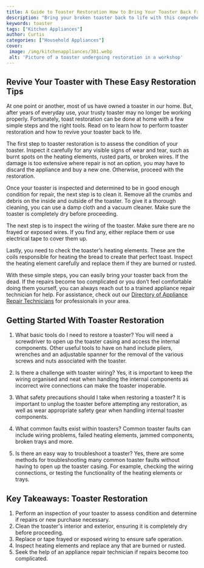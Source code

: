 ```yaml
---
title: A Guide to Toaster Restoration How to Bring Your Toaster Back From the Dead
description: "Bring your broken toaster back to life with this comprehensive guide to toaster restoration Follow the steps to repair and restore your cherished appliance and get back to good toast right away"
keywords: toaster
tags: ["Kitchen Appliances"]
author: Curtis
categories: ["Household Appliances"]
cover: 
 image: /img/kitchenappliances/381.webp
 alt: 'Picture of a toaster undergoing restoration in a workshop'
---
```

## Revive Your Toaster with These Easy Restoration Tips
At one point or another, most of us have owned a toaster in our home. But, after years of everyday use, your trusty toaster may no longer be working properly. Fortunately, toast restoration can be done at home with a few simple steps and the right tools. Read on to learn how to perform toaster restoration and how to revive your toaster back to life.

The first step to toaster restoration is to assess the condition of your toaster. Inspect it carefully for any visible signs of wear and tear, such as burnt spots on the heating elements, rusted parts, or broken wires. If the damage is too extensive where repair is not an option, you may have to discard the appliance and buy a new one. Otherwise, proceed with the restoration.

Once your toaster is inspected and determined to be in good enough condition for repair, the next step is to clean it. Remove all the crumbs and debris on the inside and outside of the toaster. To give it a thorough cleaning, you can use a damp cloth and a vacuum cleaner. Make sure the toaster is completely dry before proceeding.

The next step is to inspect the wiring of the toaster. Make sure there are no frayed or exposed wires. If you find any, either replace them or use electrical tape to cover them up.

Lastly, you need to check the toaster’s heating elements. These are the coils responsible for heating the bread to create that perfect toast. Inspect the heating element carefully and replace them if they are burned or rusted. 

With these simple steps, you can easily bring your toaster back from the dead. If the repairs become too complicated or you don’t feel comfortable doing them yourself, you can always reach out to a trained appliance repair technician for help. For assistance, check out our [Directory of Appliance Repair Technicians](./pages/appliance-repair-technicians) for professionals in your area.

## Getting Started With Toaster Restoration 

1. What basic tools do I need to restore a toaster? 
 You will need a screwdriver to open up the toaster casing and access the internal components. Other useful tools to have on hand include pliers, wrenches and an adjustable spanner for the removal of the various screws and nuts associated with the toaster.

2. Is there a challenge with toaster wiring? 
 Yes, it is important to keep the wiring organised and neat when handling the internal components as incorrect wire connections can make the toaster inoperable.

3. What safety precautions should I take when restoring a toaster?
 It is important to unplug the toaster before attempting any restoration, as well as wear appropriate safety gear when handling internal toaster components.

4. What common faults exist within toasters?
 Common toaster faults can include wiring problems, failed heating elements, jammed components, broken trays and more.

5. Is there an easy way to troubleshoot a toaster? 
 Yes, there are some methods for troubleshooting many common toaster faults without having to open up the toaster casing. For example, checking the wiring connections, or testing the functionality of the heating elements or trays.

## Key Takeaways: Toaster Restoration
1. Perform an inspection of your toaster to assess condition and determine if repairs or new purchase necessary.
2. Clean the toaster's interior and exterior, ensuring it is completely dry before proceeding.
3. Replace or tape frayed or exposed wiring to ensure safe operation.
4. Inspect heating elements and replace any that are burned or rusted.
5. Seek the help of an appliance repair technician if repairs become too complicated.
